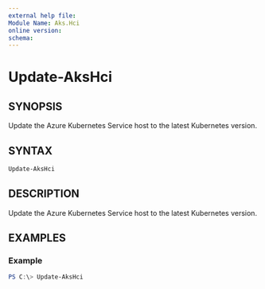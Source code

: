 ```yaml
---
external help file: 
Module Name: Aks.Hci
online version: 
schema: 
---
```


# Update-AksHci

## SYNOPSIS
Update the Azure Kubernetes Service host to the latest Kubernetes version.

## SYNTAX

```powershell
Update-AksHci
```

## DESCRIPTION
Update the Azure Kubernetes Service host to the latest Kubernetes version.

## EXAMPLES

### Example
```powershell
PS C:\> Update-AksHci